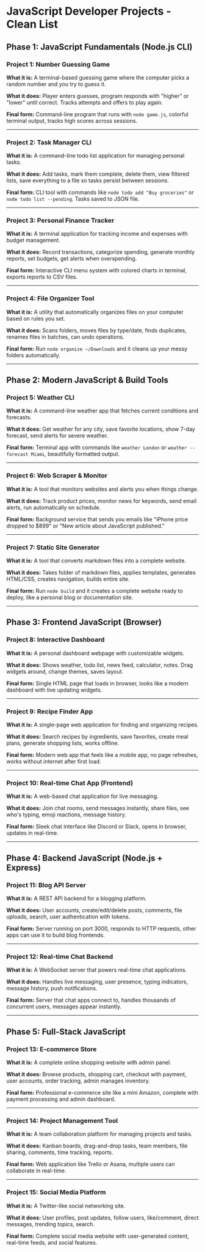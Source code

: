 # JavaScript Developer Projects - Clean List

## Phase 1: JavaScript Fundamentals (Node.js CLI)

### Project 1: Number Guessing Game

**What it is:** A terminal-based guessing game where the computer picks a random number and you try to guess it.

**What it does:** Player enters guesses, program responds with "higher" or "lower" until correct. Tracks attempts and offers to play again.

**Final form:** Command-line program that runs with `node game.js`, colorful terminal output, tracks high scores across sessions.

---

### Project 2: Task Manager CLI

**What it is:** A command-line todo list application for managing personal tasks.

**What it does:** Add tasks, mark them complete, delete them, view filtered lists, save everything to a file so tasks persist between sessions.

**Final form:** CLI tool with commands like `node todo add "Buy groceries"` or `node todo list --pending`. Tasks saved to JSON file.

---

### Project 3: Personal Finance Tracker

**What it is:** A terminal application for tracking income and expenses with budget management.

**What it does:** Record transactions, categorize spending, generate monthly reports, set budgets, get alerts when overspending.

**Final form:** Interactive CLI menu system with colored charts in terminal, exports reports to CSV files.

---

### Project 4: File Organizer Tool

**What it is:** A utility that automatically organizes files on your computer based on rules you set.

**What it does:** Scans folders, moves files by type/date, finds duplicates, renames files in batches, can undo operations.

**Final form:** Run `node organize ~/Downloads` and it cleans up your messy folders automatically.

---

## Phase 2: Modern JavaScript & Build Tools

### Project 5: Weather CLI

**What it is:** A command-line weather app that fetches current conditions and forecasts.

**What it does:** Get weather for any city, save favorite locations, show 7-day forecast, send alerts for severe weather.

**Final form:** Terminal app with commands like `weather London` or `weather --forecast Miami`, beautifully formatted output.

---

### Project 6: Web Scraper & Monitor

**What it is:** A tool that monitors websites and alerts you when things change.

**What it does:** Track product prices, monitor news for keywords, send email alerts, run automatically on schedule.

**Final form:** Background service that sends you emails like "iPhone price dropped to $899" or "New article about JavaScript published."

---

### Project 7: Static Site Generator

**What it is:** A tool that converts markdown files into a complete website.

**What it does:** Takes folder of markdown files, applies templates, generates HTML/CSS, creates navigation, builds entire site.

**Final form:** Run `node build` and it creates a complete website ready to deploy, like a personal blog or documentation site.

---

## Phase 3: Frontend JavaScript (Browser)

### Project 8: Interactive Dashboard

**What it is:** A personal dashboard webpage with customizable widgets.

**What it does:** Shows weather, todo list, news feed, calculator, notes. Drag widgets around, change themes, saves layout.

**Final form:** Single HTML page that loads in browser, looks like a modern dashboard with live updating widgets.

---

### Project 9: Recipe Finder App

**What it is:** A single-page web application for finding and organizing recipes.

**What it does:** Search recipes by ingredients, save favorites, create meal plans, generate shopping lists, works offline.

**Final form:** Modern web app that feels like a mobile app, no page refreshes, works without internet after first load.

---

### Project 10: Real-time Chat App (Frontend)

**What it is:** A web-based chat application for live messaging.

**What it does:** Join chat rooms, send messages instantly, share files, see who's typing, emoji reactions, message history.

**Final form:** Sleek chat interface like Discord or Slack, opens in browser, updates in real-time.

---

## Phase 4: Backend JavaScript (Node.js + Express)

### Project 11: Blog API Server

**What it is:** A REST API backend for a blogging platform.

**What it does:** User accounts, create/edit/delete posts, comments, file uploads, search, user authentication with tokens.

**Final form:** Server running on port 3000, responds to HTTP requests, other apps can use it to build blog frontends.

---

### Project 12: Real-time Chat Backend

**What it is:** A WebSocket server that powers real-time chat applications.

**What it does:** Handles live messaging, user presence, typing indicators, message history, push notifications.

**Final form:** Server that chat apps connect to, handles thousands of concurrent users, messages appear instantly.

---

## Phase 5: Full-Stack JavaScript

### Project 13: E-commerce Store

**What it is:** A complete online shopping website with admin panel.

**What it does:** Browse products, shopping cart, checkout with payment, user accounts, order tracking, admin manages inventory.

**Final form:** Professional e-commerce site like a mini Amazon, complete with payment processing and admin dashboard.

---

### Project 14: Project Management Tool

**What it is:** A team collaboration platform for managing projects and tasks.

**What it does:** Kanban boards, drag-and-drop tasks, team members, file sharing, comments, time tracking, reports.

**Final form:** Web application like Trello or Asana, multiple users can collaborate in real-time.

---

### Project 15: Social Media Platform

**What it is:** A Twitter-like social networking site.

**What it does:** User profiles, post updates, follow users, like/comment, direct messages, trending topics, search.

**Final form:** Complete social media website with user-generated content, real-time feeds, and social features.
